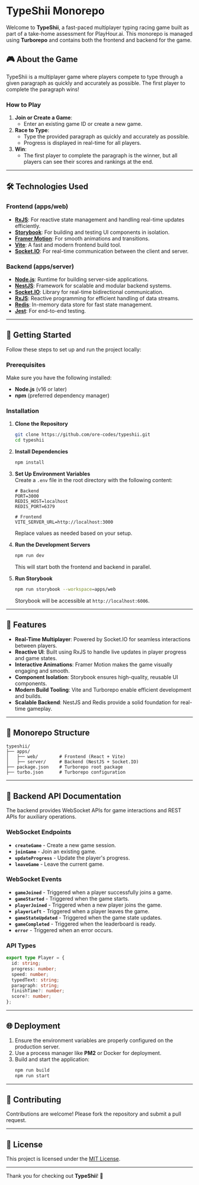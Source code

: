 # TypeShii Monorepo

Welcome to **TypeShii**, a fast-paced multiplayer typing racing game built as part of a take-home assessment for PlayHour.ai. This monorepo is managed using **Turborepo** and contains both the frontend and backend for the game.

## 🎮 About the Game

TypeShii is a multiplayer game where players compete to type through a given paragraph as quickly and accurately as possible. The first player to complete the paragraph wins!

### How to Play
1. **Join or Create a Game**:
    - Enter an existing game ID or create a new game.
2. **Race to Type**:
    - Type the provided paragraph as quickly and accurately as possible.
    - Progress is displayed in real-time for all players.
3. **Win**:
    - The first player to complete the paragraph is the winner, but all players can see their scores and rankings at the end.

---

## 🛠️ Technologies Used

### Frontend (apps/web)
- **[RxJS](https://rxjs.dev/)**: For reactive state management and handling real-time updates efficiently.
- **[Storybook](https://storybook.js.org/)**: For building and testing UI components in isolation.
- **[Framer Motion](https://www.framer.com/motion/)**: For smooth animations and transitions.
- **[Vite](https://vitejs.dev/)**: A fast and modern frontend build tool.
- **[Socket.IO](https://socket.io/)**: For real-time communication between the client and server.

### Backend (apps/server)
- **[Node.js](https://nodejs.org/)**: Runtime for building server-side applications.
- **[NestJS](https://nestjs.com/)**: Framework for scalable and modular backend systems.
- **[Socket.IO](https://socket.io/)**: Library for real-time bidirectional communication.
- **[RxJS](https://rxjs.dev/)**: Reactive programming for efficient handling of data streams.
- **[Redis](https://redis.io/)**: In-memory data store for fast state management.
- **[Jest](https://jestjs.io/)**: For end-to-end testing.

---

## 🚀 Getting Started

Follow these steps to set up and run the project locally:

### Prerequisites
Make sure you have the following installed:
- **Node.js** (v16 or later)
- **npm** (preferred dependency manager)

### Installation

1. **Clone the Repository**
   ```bash
   git clone https://github.com/ore-codes/typeshii.git
   cd typeshii
   ```  

2. **Install Dependencies**
   ```bash
   npm install
   ```  

3. **Set Up Environment Variables**  
   Create a `.env` file in the root directory with the following content:
   ```env
   # Backend
   PORT=3000
   REDIS_HOST=localhost
   REDIS_PORT=6379
   
   # Frontend
   VITE_SERVER_URL=http://localhost:3000
   ```  
   Replace values as needed based on your setup.

4. **Run the Development Servers**
   ```bash
   npm run dev
   ```  
   This will start both the frontend and backend in parallel.

5. **Run Storybook**
   ```bash
   npm run storybook --workspace=apps/web
   ```  
   Storybook will be accessible at `http://localhost:6006`.

---

## 🌟 Features

- **Real-Time Multiplayer**: Powered by Socket.IO for seamless interactions between players.
- **Reactive UI**: Built using RxJS to handle live updates in player progress and game states.
- **Interactive Animations**: Framer Motion makes the game visually engaging and smooth.
- **Component Isolation**: Storybook ensures high-quality, reusable UI components.
- **Modern Build Tooling**: Vite and Turborepo enable efficient development and builds.
- **Scalable Backend**: NestJS and Redis provide a solid foundation for real-time gameplay.

---

## 📂 Monorepo Structure

```
typeshii/
├── apps/
│   ├── web/        # Frontend (React + Vite)
│   ├── server/     # Backend (NestJS + Socket.IO)
├── package.json    # Turborepo root package
├── turbo.json      # Turborepo configuration
```

---

## 🧩 Backend API Documentation

The backend provides WebSocket APIs for game interactions and REST APIs for auxiliary operations.

### WebSocket Endpoints
- **`createGame`** - Create a new game session.
- **`joinGame`** - Join an existing game.
- **`updateProgress`** - Update the player's progress.
- **`leaveGame`** - Leave the current game.

### WebSocket Events
- **`gameJoined`** - Triggered when a player successfully joins a game.
- **`gameStarted`** - Triggered when the game starts.
- **`playerJoined`** - Triggered when a new player joins the game.
- **`playerLeft`** - Triggered when a player leaves the game.
- **`gameStateUpdated`** - Triggered when the game state updates.
- **`gameCompleted`** - Triggered when the leaderboard is ready.
- **`error`** - Triggered when an error occurs.

### API Types
```ts
export type Player = {
  id: string;
  progress: number;
  speed: number;
  typedText: string;
  paragraph: string;
  finishTime?: number;
  score?: number;
};
```

---

## 🌐 Deployment

1. Ensure the environment variables are properly configured on the production server.
2. Use a process manager like **PM2** or Docker for deployment.
3. Build and start the application:
   ```bash
   npm run build
   npm run start
   ```

---

## 🤝 Contributing

Contributions are welcome! Please fork the repository and submit a pull request.

---

## 📄 License

This project is licensed under the [MIT License](LICENSE).

---

Thank you for checking out **TypeShii**! 🚀
